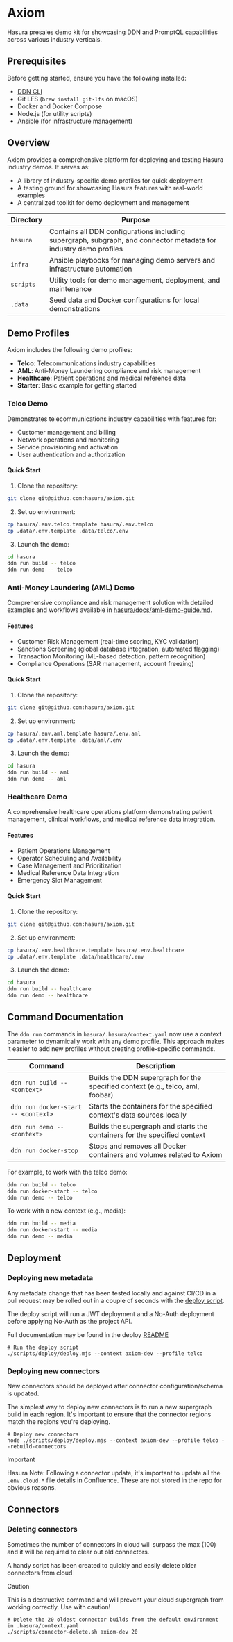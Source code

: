 # Axiom
Hasura presales demo kit for showcasing DDN and PromptQL capabilities across various industry verticals.

## Prerequisites
Before getting started, ensure you have the following installed:
- [DDN CLI](https://hasura.io/docs/3.0/reference/cli/installation/)
- Git LFS (`brew install git-lfs` on macOS)
- Docker and Docker Compose
- Node.js (for utility scripts)
- Ansible (for infrastructure management)

## Overview
Axiom provides a comprehensive platform for deploying and testing Hasura industry demos. It serves as:
- A library of industry-specific demo profiles for quick deployment
- A testing ground for showcasing Hasura features with real-world examples
- A centralized toolkit for demo deployment and management

| Directory | Purpose |
|-----------|---------|
| `hasura` | Contains all DDN configurations including supergraph, subgraph, and connector metadata for industry demo profiles |
| `infra` | Ansible playbooks for managing demo servers and infrastructure automation |
| `scripts` | Utility tools for demo management, deployment, and maintenance |
| `.data` | Seed data and Docker configurations for local demonstrations |

## Demo Profiles

Axiom includes the following demo profiles:

- **Telco**: Telecommunications industry capabilities
- **AML**: Anti-Money Laundering compliance and risk management
- **Healthcare**: Patient operations and medical reference data
- **Starter**: Basic example for getting started

### Telco Demo
Demonstrates telecommunications industry capabilities with features for:
- Customer management and billing
- Network operations and monitoring
- Service provisioning and activation
- User authentication and authorization

#### Quick Start
1. Clone the repository:
```bash
git clone git@github.com:hasura/axiom.git
```

2. Set up environment:
```bash
cp hasura/.env.telco.template hasura/.env.telco
cp .data/.env.template .data/telco/.env
```

3. Launch the demo:
```bash
cd hasura
ddn run build -- telco
ddn run demo -- telco
```

### Anti-Money Laundering (AML) Demo
Comprehensive compliance and risk management solution with detailed examples and workflows available in [hasura/docs/aml-demo-guide.md](hasura/docs/aml-demo-guide.md).

#### Features
- Customer Risk Management (real-time scoring, KYC validation)
- Sanctions Screening (global database integration, automated flagging)
- Transaction Monitoring (ML-based detection, pattern recognition)
- Compliance Operations (SAR management, account freezing)

#### Quick Start
1. Clone the repository:
```bash
git clone git@github.com:hasura/axiom.git
```

2. Set up environment:
```bash
cp hasura/.env.aml.template hasura/.env.aml
cp .data/.env.template .data/aml/.env
```

3. Launch the demo:
```bash
cd hasura
ddn run build -- aml
ddn run demo -- aml
```

### Healthcare Demo
A comprehensive healthcare operations platform demonstrating patient management, clinical workflows, and medical reference data integration.

#### Features
- Patient Operations Management
- Operator Scheduling and Availability
- Case Management and Prioritization
- Medical Reference Data Integration
- Emergency Slot Management

#### Quick Start
1. Clone the repository:
```bash
git clone git@github.com:hasura/axiom.git
```

2. Set up environment:
```bash
cp hasura/.env.healthcare.template hasura/.env.healthcare
cp .data/.env.template .data/healthcare/.env
```

3. Launch the demo:
```bash
cd hasura
ddn run build -- healthcare
ddn run demo -- healthcare
```

## Command Documentation
The `ddn run` commands in `hasura/.hasura/context.yaml` now use a context parameter to dynamically work with any demo profile. This approach makes it easier to add new profiles without creating profile-specific commands.

| **Command**              | **Description**                                                                                                   |
|--------------------------|-------------------------------------------------------------------------------------------------------------------|
| `ddn run build -- <context>`            | Builds the DDN supergraph for the specified context (e.g., telco, aml, foobar)|
| `ddn run docker-start -- <context>`     | Starts the containers for the specified context's data sources locally|
| `ddn run demo -- <context>`             | Builds the supergraph and starts the containers for the specified context|
| `ddn run docker-stop`                   | Stops and removes all Docker containers and volumes related to Axiom|

For example, to work with the telco demo:
```bash
ddn run build -- telco
ddn run docker-start -- telco
ddn run demo -- telco
```

To work with a new context (e.g., media):
```bash
ddn run build -- media
ddn run docker-start -- media
ddn run demo -- media
```


## Deployment

### Deploying new metadata

Any metadata change that has been tested locally and against CI/CD in a pull request may be rolled out in a couple of seconds with the [deploy script](./scripts/deploy/). 

The deploy script will run a JWT deployment and a No-Auth deployment before applying No-Auth as the project API.

Full documentation may be found in the deploy [README](./scripts/deploy/README.md)

```
# Run the deploy script
./scripts/deploy/deploy.mjs --context axiom-dev --profile telco
```

### Deploying new connectors
New connectors should be deployed after connector configuration/schema is updated.

The simplest way to deploy new connectors is to run a new supergraph build in each region. It's important to ensure that the connector regions match the regions you're deploying.

```
# Deploy new connectors
node ./scripts/deploy/deploy.mjs --context axiom-dev --profile telco --rebuild-connectors
```

> [!IMPORTANT]  
> Hasura Note: Following a connector update, it's important to update all the `.env.cloud.*` file details in Confluence. These are not stored in the repo for obvious reasons.

## Connectors

### Deleting connectors
Sometimes the number of connectors in cloud will surpass the max (100) and it will be required to clear out old connectors.

A handy script has been created to quickly and easily delete older connectors from cloud

> [!CAUTION]
> This is a destructive command and will prevent your cloud supergraph from working correctly. Use with caution!

```
# Delete the 20 oldest connector builds from the default environment in .hasura/context.yaml
./scripts/connector-delete.sh axiom-dev 20
```